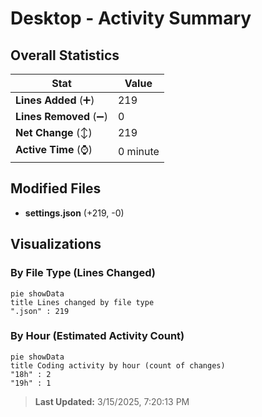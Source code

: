 # Desktop - Activity Summary 

## Overall Statistics

| Stat                   | Value                                                             |
| ---------------------- | ----------------------------------------------------------------- |
| **Lines Added** (➕)   | 219                                          |
| **Lines Removed** (➖) | 0                                        |
| **Net Change** (↕)    | 219                |
| **Active Time** (⌚)   | 0 minute |


## Modified Files
- **settings.json** (+219, -0)

## Visualizations

### By File Type (Lines Changed)

```mermaid
pie showData
title Lines changed by file type
".json" : 219
```

### By Hour (Estimated Activity Count)

```mermaid
pie showData
title Coding activity by hour (count of changes)
"18h" : 2
"19h" : 1
```


> **Last Updated:** 3/15/2025, 7:20:13 PM